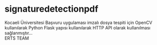 # signaturedetectionpdf
Kocaeli Üniversitesi Başvuru uygulaması imzalı dosya tespiti için OpenCV kullanılarak Python Flask yapısı kullanılarak HTTP API olarak kullanılması sağlanmıştır... <br>
ERTS TEAM
